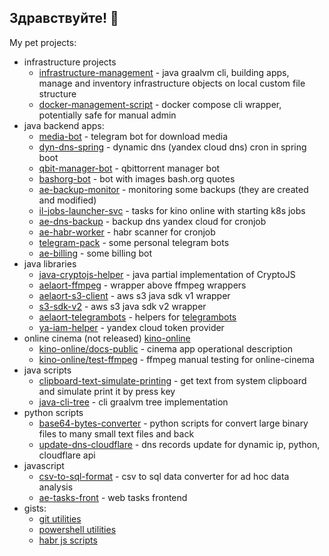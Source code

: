 ## Здравствуйте! 👋

My pet projects:
- infrastructure projects
  - [infrastructure-management](https://github.com/orthlus/infrastructure-management) - java graalvm cli, building apps, manage and inventory infrastructure objects on local custom file structure
  - [docker-management-script](https://github.com/orthlus/docker-management-script) - docker compose cli wrapper, potentially safe for manual admin
- java backend apps:
  - [media-bot](https://github.com/orthlus/media-bot) - telegram bot for download media
  - [dyn-dns-spring](https://github.com/orthlus/dyn-dns-spring) - dynamic dns (yandex cloud dns) cron in spring boot
  - [qbit-manager-bot](https://github.com/orthlus/qbit-manager-bot) - qbittorrent manager bot
  - [bashorg-bot](https://github.com/orthlus/bashorg-bot) - bot with images bash.org quotes
  - [ae-backup-monitor](https://github.com/orthlus/ae-backup-monitor) - monitoring some backups (they are created and modified)
  - [il-jobs-launcher-svc](https://github.com/orthlus/il-jobs-launcher-svc) - tasks for kino online with starting k8s jobs
  - [ae-dns-backup](https://github.com/orthlus/ae-dns-backup) - backup dns yandex cloud for cronjob
  - [ae-habr-worker](https://github.com/orthlus/ae-habr-worker) - habr scanner for cronjob
  - [telegram-pack](https://github.com/orthlus/telegram-pack) - some personal telegram bots
  - [ae-billing](https://github.com/orthlus/ae-billing) - some billing bot
- java libraries
  - [java-cryptojs-helper](https://github.com/orthlus/java-cryptojs-helper) - java partial implementation of CryptoJS
  - [aelaort-ffmpeg](https://github.com/orthlus/aelaort-ffmpeg) - wrapper above ffmpeg wrappers
  - [aelaort-s3-client](https://github.com/orthlus/aelaort-s3-client) - aws s3 java sdk v1 wrapper
  - [s3-sdk-v2](https://github.com/orthlus/s3-sdk-v2) - aws s3 java sdk v2 wrapper
  - [aelaort-telegrambots](https://github.com/orthlus/aelaort-telegrambots) - helpers for [telegrambots](https://github.com/rubenlagus/TelegramBots)
  - [ya-iam-helper](https://github.com/orthlus/ya-iam-helper) - yandex cloud token provider
- online cinema (not released) [kino-online](https://github.com/kino-online)
  - [kino-online/docs-public](https://github.com/kino-online/docs-public) - cinema app operational description
  - [kino-online/test-ffmpeg](https://github.com/kino-online/test-ffmpeg) - ffmpeg manual testing for online-cinema
- java scripts
  - [clipboard-text-simulate-printing](https://github.com/orthlus/clipboard-text-simulate-printing) - get text from system clipboard and simulate print it by press key
  - [java-cli-tree](https://github.com/orthlus/java-cli-tree) - cli graalvm tree implementation
- python scripts
  - [base64-bytes-converter](https://github.com/orthlus/base64-bytes-converter) - python scripts for convert large binary files to many small text files and back
  - [update-dns-cloudflare](https://github.com/orthlus/update-dns-cloudflare) - dns records update for dynamic ip, python, cloudflare api
- javascript
  - [csv-to-sql-format](https://github.com/orthlus/csv-to-sql-format) - csv to sql data converter for ad hoc data analysis
  - [ae-tasks-front](https://github.com/orthlus/ae-tasks-front) - web tasks frontend
- gists:
  - [git utilities](https://gist.github.com/orthlus/7e8212be5c16484dab9d0aea5e210a02)
  - [powershell utilities](https://gist.github.com/orthlus/728e8de8d75b4abcd12506fb69bc0448)
  - [habr js scripts](https://gist.github.com/orthlus/3b1ffe27656abfa09629aa672b112c5f)
